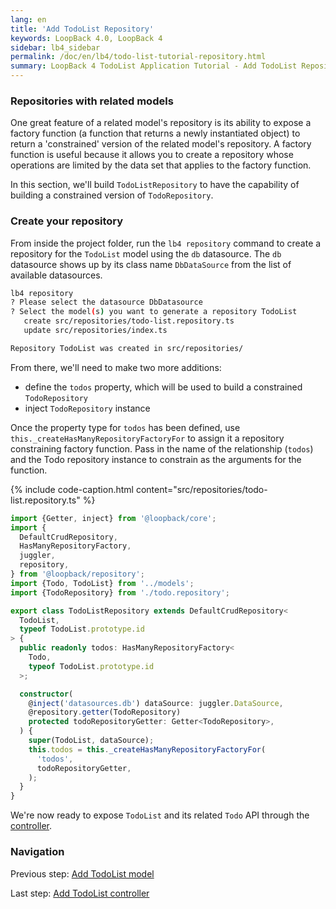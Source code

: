 ```yaml
---
lang: en
title: 'Add TodoList Repository'
keywords: LoopBack 4.0, LoopBack 4
sidebar: lb4_sidebar
permalink: /doc/en/lb4/todo-list-tutorial-repository.html
summary: LoopBack 4 TodoList Application Tutorial - Add TodoList Repository
---
```


### Repositories with related models

One great feature of a related model's repository is its ability to expose a
factory function (a function that returns a newly instantiated object) to return
a 'constrained' version of the related model's repository. A factory function is
useful because it allows you to create a repository whose operations are limited
by the data set that applies to the factory function.

In this section, we'll build `TodoListRepository` to have the capability of
building a constrained version of `TodoRepository`.

### Create your repository

From inside the project folder, run the `lb4 repository` command to create a
repository for the `TodoList` model using the `db` datasource. The `db`
datasource shows up by its class name `DbDataSource` from the list of available
datasources.

```sh
lb4 repository
? Please select the datasource DbDatasource
? Select the model(s) you want to generate a repository TodoList
   create src/repositories/todo-list.repository.ts
   update src/repositories/index.ts

Repository TodoList was created in src/repositories/
```

From there, we'll need to make two more additions:

- define the `todos` property, which will be used to build a constrained
  `TodoRepository`
- inject `TodoRepository` instance

Once the property type for `todos` has been defined, use
`this._createHasManyRepositoryFactoryFor` to assign it a repository constraining
factory function. Pass in the name of the relationship (`todos`) and the Todo
repository instance to constrain as the arguments for the function.

{% include code-caption.html content="src/repositories/todo-list.repository.ts" %}

```ts
import {Getter, inject} from '@loopback/core';
import {
  DefaultCrudRepository,
  HasManyRepositoryFactory,
  juggler,
  repository,
} from '@loopback/repository';
import {Todo, TodoList} from '../models';
import {TodoRepository} from './todo.repository';

export class TodoListRepository extends DefaultCrudRepository<
  TodoList,
  typeof TodoList.prototype.id
> {
  public readonly todos: HasManyRepositoryFactory<
    Todo,
    typeof TodoList.prototype.id
  >;

  constructor(
    @inject('datasources.db') dataSource: juggler.DataSource,
    @repository.getter(TodoRepository)
    protected todoRepositoryGetter: Getter<TodoRepository>,
  ) {
    super(TodoList, dataSource);
    this.todos = this._createHasManyRepositoryFactoryFor(
      'todos',
      todoRepositoryGetter,
    );
  }
}
```

We're now ready to expose `TodoList` and its related `Todo` API through the
[controller](todo-list-tutorial-controller.md).

### Navigation

Previous step: [Add TodoList model](todo-list-tutorial-model.md)

Last step: [Add TodoList controller](todo-list-tutorial-controller.md)
